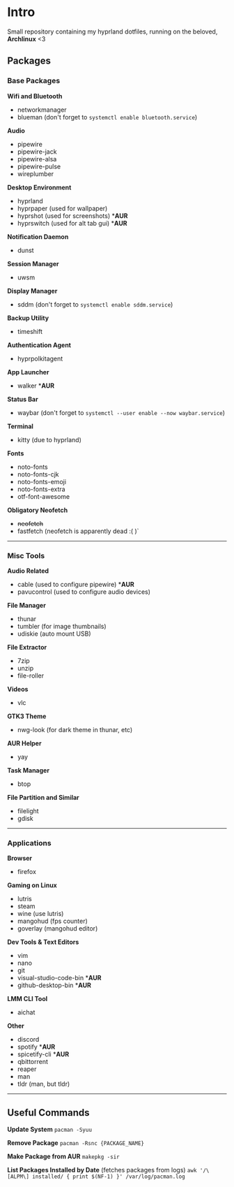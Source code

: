 # Intro
Small repository containing my hyprland dotfiles, running on the beloved, **Archlinux** <3

## Packages
### Base Packages
**Wifi and Bluetooth**
- networkmanager
- blueman (don't forget to `systemctl enable bluetooth.service`)

**Audio**
- pipewire
- pipewire-jack
- pipewire-alsa
- pipewire-pulse
- wireplumber

**Desktop Environment**
- hyprland
- hyprpaper (used for wallpaper)
- hyprshot (used for screenshots) ***AUR**
- hyprswitch (used for alt tab gui) ***AUR**

**Notification Daemon**
- dunst

**Session Manager**
- uwsm

**Display Manager**
- sddm (don't forget to `systemctl enable sddm.service`)

**Backup Utility**
- timeshift

**Authentication Agent**
- hyprpolkitagent

**App Launcher**
- walker ***AUR**

**Status Bar**
- waybar (don't forget to `systemctl --user enable --now waybar.service`)

**Terminal**
- kitty (due to hyprland)

**Fonts**
- noto-fonts
- noto-fonts-cjk
- noto-fonts-emoji
- noto-fonts-extra
- otf-font-awesome

**Obligatory Neofetch**
- ~~neofetch~~
- fastfetch (neofetch is apparently dead :( )`

---

### Misc Tools
**Audio Related**
- cable (used to configure pipewire) ***AUR**
- pavucontrol (used to configure audio devices)

**File Manager**
- thunar
- tumbler (for image thumbnails)
- udiskie (auto mount USB)

**File Extractor**
- 7zip
- unzip
- file-roller

**Videos**
- vlc

**GTK3 Theme**
- nwg-look (for dark theme in thunar, etc)

**AUR Helper**
- yay

**Task Manager**
- btop

**File Partition and Similar**
- filelight
- gdisk

---

### Applications
**Browser**
- firefox

**Gaming on Linux**
- lutris
- steam
- wine (use lutris)
- mangohud (fps counter)
- goverlay (mangohud editor)

**Dev Tools & Text Editors**
- vim
- nano
- git
- visual-studio-code-bin ***AUR**
- github-desktop-bin ***AUR**

**LMM CLI Tool**
- aichat

**Other**
- discord
- spotify ***AUR**
- spicetify-cli ***AUR**
- qbittorrent
- reaper
- man
- tldr (man, but tldr)

---

## Useful Commands
**Update System**
`pacman -Syuu`

**Remove Package**
`pacman -Rsnc {PACKAGE_NAME}`

**Make Package from AUR**
`makepkg -sir`

**List Packages Installed by Date** (fetches packages from logs)
`awk '/\[ALPM\] installed/ { print $(NF-1) }' /var/log/pacman.log`
